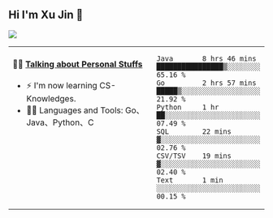 
## Hi I'm Xu Jin 👋
![](https://komarev.com/ghpvc/?username=jiayouxujin&color=brightgreen&label=PROFILE+VIEWS)



<table align="center">
<tr>
<td valign="top" width="60%">

#### 🏋️‍♀️ <a href="https://github.com/jiayouxujin" target="_blank">Talking about Personal Stuffs</a>
<!-- recent_releases starts -->

- ⚡  I'm now learning CS-Knowledges.  
- 🏊‍♂️ Languages and Tools: Go、Java、Python、C
<!-- recent_releases ends -->
</td>
<td>
 
<!--START_SECTION:waka-->

```text
Java       8 hrs 46 mins   ████████████████▒░░░░░░░░   65.16 %
Go         2 hrs 57 mins   █████▒░░░░░░░░░░░░░░░░░░░   21.92 %
Python     1 hr            ██░░░░░░░░░░░░░░░░░░░░░░░   07.49 %
SQL        22 mins         ▓░░░░░░░░░░░░░░░░░░░░░░░░   02.76 %
CSV/TSV    19 mins         ▓░░░░░░░░░░░░░░░░░░░░░░░░   02.40 %
Text       1 min           ░░░░░░░░░░░░░░░░░░░░░░░░░   00.15 %
```

<!--END_SECTION:waka-->
 
</td>
</tr>
</table>





